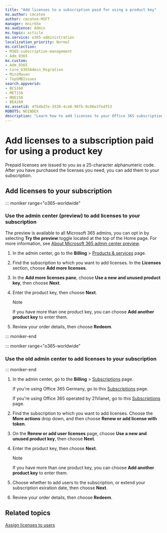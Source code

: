 ```yaml
---
title: "Add licenses to a subscription paid for using a product key"
ms.author: cmcatee
author: cmcatee-MSFT
manager: mnirkhe
ms.audience: Admin
ms.topic: article
ms.service: o365-administration
localization_priority: Normal
ms.collection: 
- M365-subscription-management 
- Adm_O365
ms.custom:
- Adm_O365
- Core_O365Admin_Migration
- MiniMaven
- TopSMBIssues
search.appverid:
- BCS160
- MET150
- MOE150
- BEA160
ms.assetid: 4fb4bd7e-3920-4ce0-98fb-0c06e3fedf53
ROBOTS: NOINDEX
description: "Learn how to add licenses to your Office 365 subscription."
---
```


# Add licenses to a subscription paid for using a product key

Prepaid licenses are issued to you as a 25-character alphanumeric code. After you have purchased the licenses you need, you can add them to your subscription.
  
## Add licenses to your subscription

::: moniker range="o365-worldwide"

### Use the admin center (preview) to add licenses to your subscription

The preview is available to all Microsoft 365 admins, you can opt in by selecting **Try the preview** toggle located at the top of the Home page. For more information, see [About Microsoft 365 admin center preview](../microsoft-365-admin-center-preview.md).

1. In the admin center, go to the **Billing** \> <a href="https://go.microsoft.com/fwlink/p/?linkid=842054" target="_blank">Products & services</a> page.

2. Find the subscription to which you want to add licenses. In the **Licenses** section, choose **Add more licenses**.

3. In the **Add more licenses pane**, choose **Use a new and unused product key**, then choose **Next**.

4. Enter the product key, then choose **Next**.

    > [!NOTE]
    > If you have more than one product key, you can choose **Add another product key** to enter them.
  
5. Review your order details, then choose **Redeem**.

::: moniker-end

::: moniker range="o365-worldwide"
### Use the old admin center to add licenses to your subscription
::: moniker-end

1. In the admin center, go to the **Billing** \> <a href="https://go.microsoft.com/fwlink/p/?linkid=842054" target="_blank">Subscriptions</a> page.

    If you're using Office 365 Germany, go to this <a href="https://go.microsoft.com/fwlink/p/?linkid=847745" target="_blank">Subscriptions</a> page.

    If you're using Office 365 operated by 21Vianet, go to this <a href="https://go.microsoft.com/fwlink/p/?linkid=850626" target="_blank">Subscriptions</a> page.

2. Find the subscription to which you want to add licenses. Choose the **More actions** drop down, and then choose **Renew or add license with token**.

3. On the **Renew or add user licenses** page, choose **Use a new and unused product key**, then choose **Next**.

4. Enter the product key, then choose **Next**.

    > [!NOTE]
    > If you have more than one product key, you can choose **Add another product key** to enter them.

5. Choose whether to add users to the subscription, or extend your subscription exiration date, then choose **Next**.

6. Review your order details, then choose **Redeem**.
  
## Related topics

[Assign licenses to users](../subscriptions-and-billing/assign-licenses-to-users.md)